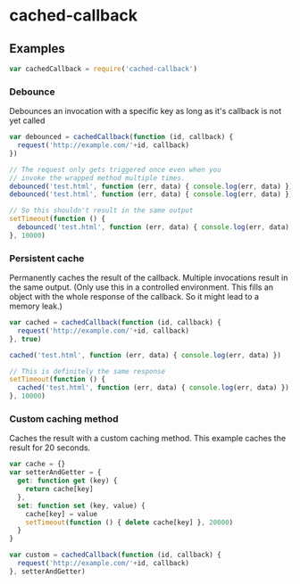 # cached-callback

## Examples
```js
var cachedCallback = require('cached-callback')
```

### Debounce
Debounces an invocation with a specific key as long as it's callback is not yet called
```js
var debounced = cachedCallback(function (id, callback) {
  request('http://example.com/'+id, callback)
})

// The request only gets triggered once even when you
// invoke the wrapped method multiple times.
debounced('test.html', function (err, data) { console.log(err, data) })
debounced('test.html', function (err, data) { console.log(err, data) })

// So this shouldn't result in the same output
setTimeout(function () {
  debounced('test.html', function (err, data) { console.log(err, data) })
}, 10000)
```

### Persistent cache
Permanently caches the result of the callback.
Multiple invocations result in the same output.
(Only use this in a controlled environment. This fills an object with the whole response of the callback. So it might lead to a memory leak.)
```js
var cached = cachedCallback(function (id, callback) {
  request('http://example.com/'+id, callback)
}, true)

cached('test.html', function (err, data) { console.log(err, data) })

// This is definitely the same response
setTimeout(function () {
  cached('test.html', function (err, data) { console.log(err, data) })
}, 10000)
```

### Custom caching method
Caches the result with a custom caching method.
This example caches the result for 20 seconds.
```js
var cache = {}
var setterAndGetter = {
  get: function get (key) {
    return cache[key]
  },
  set: function set (key, value) {
    cache[key] = value
    setTimeout(function () { delete cache[key] }, 20000)
  }
}

var custom = cachedCallback(function (id, callback) {
  request('http://example.com/'+id, callback)
}, setterAndGetter)
```
